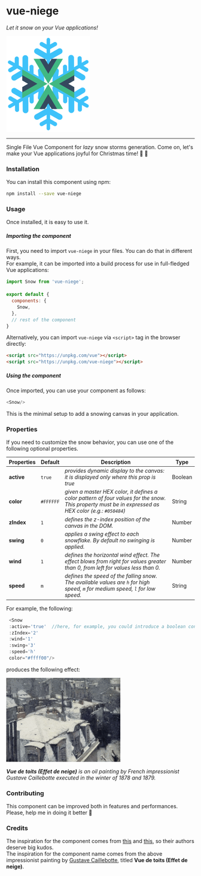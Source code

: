 # vue-niege

_Let it snow on your Vue applications!_

![Vue Niege](/static/logo.png?raw=true "Vue Neige")

---

Single File Vue Component for _lazy_ snow storms generation. Come on, let's make your Vue applications joyful for Christmas time! 🎄 🎅

### Installation

You can install this component using npm:

```bash
npm install --save vue-niege
```

### Usage

Once installed, it is easy to use it. 

##### Importing the component

First, you need to import `vue-niege` in your files. You can do that in different ways.  
For example, it can be imported into a build process for use in full-fledged Vue applications:

```js
import Snow from 'vue-niege';

export default {
  components: {
    Snow,
  },
  // rest of the component
}
```

Alternatively, you can import `vue-niege` via `<script>` tag in the browser directly:

```html
<script src="https://unpkg.com/vue"></script>
<script src="https://unpkg.com/vue-niege"></script>
```

##### Using the component

Once imported, you can use your component as follows:

```js
<Snow/>
```

This is the minimal setup to add a snowing canvas in your application.

### Properties

If you need to customize the snow behavior, you can use one of the following optional properties.

| **Properties** | **Default** | **Description**                                                                        | **Type**         |
|----------------|-------------|----------------------------------------------------------------------------------------|------------------|
| **active**         | `true`        | _provides dynamic display to the canvas: it is displayed only where this prop is true_ | Boolean          |
| **color**          | `#FFFFFF`     | _given a master HEX color, it defines a color pattern of four values for the snow. This property must be in expressed as HEX color (e.g.: `#050484`)_                                        | String           |
| **zIndex**         | `1`           | _defines the z-index position of the canvas in the DOM._                                                | Number           |
| **swing**          | `0`           | _applies a swing effect to each snowflake. By default no swinging is applied._         | Number           |
| **wind**           | `1`           | _defines the horizontal wind effect. The effect blows from right for values greater than 0, from left for values less than 0._ | Number           |
| **speed**          | `m`           | _defines the speed of the falling snow. The available values are `h` for high speed, `m` for medium speed, `l` for low speed._        | String           |

For example, the following:

```js
 <Snow 
 :active='true'  //here, for example, you could introduce a boolean condition to check if the current date is in the Advent range.
 :zIndex='2'
 :wind='1' 
 :swing='3' 
 :speed='h' 
 color="#ffff00"/>
```

produces the following effect:

![Vue de toits](/static/vue-niege.gif?raw=true "Vue de toits")

_**Vue de toits (Effet de neige)** is an oil painting by French impressionist Gustave Caillebotte executed in the winter of 1878 and 1879._


### Contributing

This component can be improved both in features and performances. Please, help me in doing it better 🎅

### Credits

The inspiration for the component comes from [this](https://github.com/HermannBjorgvin/SnowJs) and [this](https://github.com/Fuxy526/vue-snowf), so their authors deserve big kudos.  
The inspiration for the component name comes from the above impressionist painting by [Gustave Caillebotte](https://en.wikipedia.org/wiki/Gustave_Caillebotte), titled **Vue de toits (Effet de neige)**.
